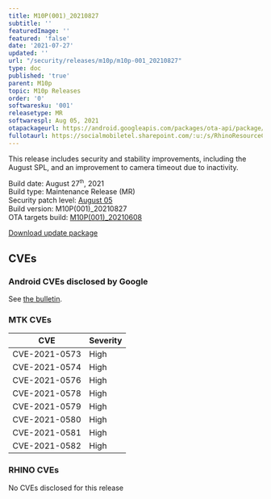```yaml
---
title: M10P(001)_20210827
subtitle: ''
featuredImage: ''
featured: 'false'
date: '2021-07-27'
updated: ''
url: "/security/releases/m10p/m10p-001_20210827"
type: doc
published: 'true'
parent: M10p
topic: M10p Releases
order: '0'
softwaresku: '001'
releasetype: MR
softwarespl: Aug 05, 2021
otapackageurl: https://android.googleapis.com/packages/ota-api/package/8fa8fd750fbb85d40f82c0e6166b9f697ec0a23e.zip
fullotaurl: https://socialmobiletel.sharepoint.com/:u:/s/RhinoResourceCentre/Ed_EXYVmF2NNnUJrST8NrdwBUrYwwhi3vViX3SMbWYxG5g?e=Bluv1s
---
```


This release includes security and stability improvements, including the August SPL, and an improvement to camera timeout due to inactivity.

Build date: August 27<sup><small>th</small></sup>, 2021  
Build type: Maintenance Release (MR)  
Security patch level: [August 05](https://source.android.com/security/bulletin/2021-08-01)  
Build version: M10P(001)_20210827  
OTA targets build: [M10P(001)_20210608](/security/releases/m10p/m10p-001_20210608)

<i class="far fa-cloud-download-alt"></i> [Download update package](https://android.googleapis.com/packages/ota-api/package/8fa8fd750fbb85d40f82c0e6166b9f697ec0a23e.zip)

## CVEs
### Android CVEs disclosed by Google

See [the bulletin](https://source.android.com/security/bulletin/2021-08-01).

### MTK CVEs

| **CVE** | **Severity** |
|---------|--------------|
| CVE-2021-0573 | High |
| CVE-2021-0574 | High |
| CVE-2021-0576 | High |
| CVE-2021-0578 | High |
| CVE-2021-0579 | High |
| CVE-2021-0580 | High |
| CVE-2021-0581 | High |
| CVE-2021-0582 | High |

### RHINO CVEs
No CVEs disclosed for this release
